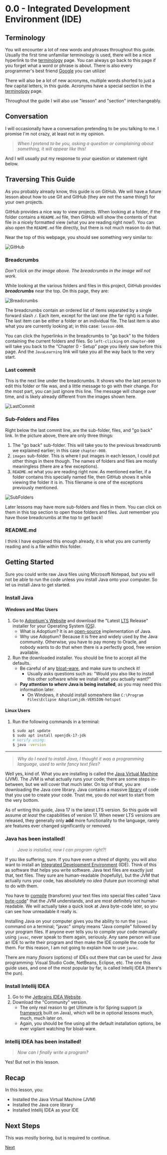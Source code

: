 # 0.0 - Integrated Development Environment (IDE)

## Terminology

You will encounter a lot of new words and phrases throughout this guide. Usually the first time unfamiliar terminology
is used, there will be a nice hyperlink to the [terminology](../../terminology.md) page. You can always go back to this
page if you forget what a word or phrase is about. There is also every programmer's best friend
[Google](https://google.com) you can utilize!

There will also be a lot of new acronyms, multiple words shorted to just a few capital letters, in this guide. Acronyms
have a special section in the [terminology](../../terminology.md) page.

Throughout the guide I will also use "lesson" and "section" interchangeably. 

## Conversation

I will occasionally have a conversation pretending to be you talking to me. I promise I'm not crazy, at least not in my
opinion.

> _When I pretend to be you, asking a question or complaining about something, it will appear like this!_

And I will usually put my response to _your_ question or statement right below.

## Traversing This Guide

As you probably already know, this guide is on GitHub. We will have a future lesson about how to use Git and GitHub
(they are not the same thing!) for your own projects.

GitHub provides a nice way to view projects. When looking at a folder, if the folder contains a `README.md` file, 
then GitHub will show the contents of that file in a nicely formatted view (what you are reading right now!). You 
can also open the `README.md` file directly, but there is not much reason to do that.

Near the top of this webpage, you should see something very similar to:

![GitHub](images/GitHubTraversal.png)

### Breadcrumbs

_Don't click on the image above. The breadcrumbs in the image will not work._

While looking at the various folders and files in this project, GitHub provides **_breadcrumbs_** near the top. On 
this page, they are:

![Breadcrumbs](images/Breadcrumbs.png)

The breadcrumbs contain an ordered list of items separated by a single forward slash `/`. Each item, except for the 
last one (the far right) is a folder. The last item can be either a folder or an individual file.
The last item is also what you are currently looking at; in this case: `lesson-000`.

You can click the hyperlinks in the breadcrumbs to "go back" to the folders containing the current folders and files.
So `left-clicking` on `chapter-000` will take you back to the "Chapter 0 - Setup" page you likely saw before this page.
And the `JavaLearning` link will take you all the way back to the very start.

### Last commit

This is the next line under the breadcrumbs. It shows who the last person to edit this folder or file was, and a 
little message to go with their change. For the most part, you can just ignore this line. The message will change 
over time, and is likely already different from the images shown here.

![LastCommit](images/LastCommit.png)

### Sub-Folders and Files

Right below the last commit line, are the sub-folder, files, and "go back" link. In the picture above, there are 
only three things:

1. The "go back" sub-folder. This will take you to the previous breadcrumb we explained earlier; in this case 
   `chapter-000`.
2. `images` sub-folder. This is where I put images in each lesson, I could put other things in there though. The 
   names of folders and files are mostly meaningless (there are a few exceptions).
3. `README.md` what you are reading right now. As mentioned earlier, if a folder contains this specially named file, 
   then GitHub shows it while viewing the folder it is in. This filename is one of the exceptions previously mentioned.

![SubFolders](images/SuubFoldersFiles.png)

Later lessons may have more sub-folders and files in them. You can click on them in this top section to open those 
folders and files. Just remember you have those breadcrumbs at the top to get back!

### README.md

I think I have explained this enough already, it is what you are currently reading and is a file within this folder.

## Getting Started

Sure you could write raw Java files using Microsoft Notepad, but you will not be able to run the code unless you install
Java onto your computer. So let us install Java to get started.

### Install Java

#### Windows and Mac Users

1. Go to [Adoptium's Website](https://adoptium.net/) and download the "Latest [LTS](../../terminology.md) Release"
   installer for your Operating System ([OS](../../terminology.md)).
    * What is Adoptium? It is an [open-source](../../terminology.md) implementation of Java.
    * Why use Adoptium? Because it is free and widely used by the Java community. Otherwise, you have to pay money to
      Oracle, and nobody wants to do that when there is a perfectly good, free version available.
2. Run the downloaded installer. You should be fine to accept all the defaults.
    * Be careful of any [bloat-ware](../../terminology.md), and make sure to uncheck it!
        * Usually asks questions such as: "Would you also like to install this other software while we install what you
          actually want?"
    * **Pay attention to _where_ Java is being installed**, as you may need this information later.
        * On Windows, it should install somewhere like `C:\Program Files\Eclipse Adoptium\jdk-VERSION-hotspot`

#### Linux Users

1. Run the following commands in a terminal:
   ```bash
   $ sudo apt update
   $ sudo apt install openjdk-17-jdk
   # Verify using:
   $ java -version
   ```

---

> _Why do I need to install Java, I thought it was a programming language, used to write fancy text files?_

Well yes, kind of. What you are installing is called the [Java Virtual Machine](../../terminology.md) (JVM). The JVM is
what actually runs your code; there are some steps in-between, but we will cover that much later. On top of that, you
are downloading the Java core library. Java contains a massive [library](../../terminology.md) of code that you use to
create your code. Trust me, you do _not_ want to start from the very bottom.

As of writing this guide, Java 17 is the latest LTS version. So this guide will assume _at least_ the capabilities of
version 17. When newer LTS versions are released, they generally only **add** more functionality to the language, rarely
are features ever changed significantly or removed.

### Java has been installed!

> _Java is installed, now I can program right?!_

If you like suffering, sure. If you have even a shred of dignity, you will also want to install
an [Integrated Development Environment](../../terminology.md) (IDE). Think of this as software that helps you write
software. Java text files are exactly just that, text files. They sure are human-readable (hopefully), but the JVM that
actually runs your code, has absolutely no _idea_ (future pun incoming) what to do with them.

You have to [compile](../../terminology.md) (transform) your text files into special files called "Java
[byte-code](../../terminology.md)" that the JVM understands, and are most definitely not human-readable. We will actually
take a quick look at Java byte-code later, so you can see how unreadable it really is.

Installing Java on your computer gives you the ability to run the `javac` command on a terminal; "javac" simply means 
"Java compile" followed by your program files. If anyone ever tells you to compile your code manually using
`javac`, never speak to them again, seriously. Any sane person will use an IDE to write their program and then make the
IDE compile the code for them. For this reason, I am not going to explain how to use `javac`.

There are many _flavors_ (options) of IDEs out there that can be used for Java programming: Visual Studio Code,
NetBeans, Eclipse, etc. The one this guide uses, and one of the most popular by far, is called Intellij IDEA
(there's the pun).

### Install Intellij IDEA

1. Go to the [Jetbrains IDEA Website](https://www.jetbrains.com/idea/download/).
2. Download the "Community" version.
    * The only real reason to get Ultimate is for Spring support (a [framework](../../terminology.md) built on Java), which
      will be in optional lessons much, much, much later on.
    * Again, you should be fine using all the default installation options, be ever vigilant watching for bloat-ware.

### Intellij IDEA has been installed!

> _Now can I finally write a program?_

Yes! But not in this lesson.

## Recap

In this lesson, you:

* Installed the Java Virtual Machine (JVM)
* Installed the Java core library
* Installed Intellij IDEA as your IDE

## Next Steps

This was mostly boring, but is required to continue.

[Next](../../chapter-001/lesson-000)

